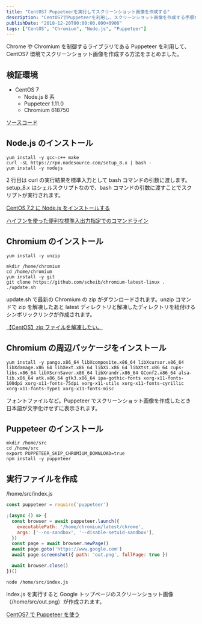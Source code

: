 ```yaml
---
title: "CentOS7 Puppeteerを実行してスクリーンショット画像を作成する"
description: "CentOS7でPuppeteerを利用し、スクリーンショット画像を作成する手順を解説しました。Node.jsやChromiumのインストール方法も記載しました。"
publishDate: "2018-12-20T00:00:00.000+0900"
tags: ["CentOS", "Chromium", "Node.js", "Puppeteer"]
---
```


Chrome や Chromium を制御するライブラリである Puppeteer を利用して、CentOS7 環境でスクリーンショット画像を作成する方法をまとめました。

## 検証環境

- CentOS 7
  - Node.js 8 系
  - Puppeteer 1.11.0
  - Chromium 618750

[ソースコード](https://github.com/cuavv/sandbox-puppeteer)

## Node.js のインストール

```
yum install -y gcc-c++ make
curl -sL https://rpm.nodesource.com/setup_8.x | bash -
yum install -y nodejs
```

2 行目は curl の実行結果を標準入力として bash コマンドの引数に渡します。setup_8.x はシェルスクリプトなので、bash コマンドの引数に渡すことでスクリプトが実行されます。

[CentOS 7.2 に Node.js をインストールする](https://qiita.com/te2u/items/ee8391842397da381e23)

[ハイフンを使った便利な標準入出力指定でのコマンドライン](https://qiita.com/bami3/items/d67152d19aa8ac2d47de)

## Chromium のインストール

```
yum install -y unzip
```

```
mkdir /home/chromium
cd /home/chromium
yum install -y git
git clone https://github.com/scheib/chromium-latest-linux .
./update.sh
```

update.sh で最新の Chromium の zip がダウンロードされます。unzip コマンドで zip を解凍したあと latest ディレクトリと解凍したディレクトリを紐付けるシンボリックリンクが作成されます。

[【CentOS】zip ファイルを解凍したい。](http://note.onichannn.net/archives/3178)

## Chromium の周辺パッケージをインストール

```
yum install -y pango.x86_64 libXcomposite.x86_64 libXcursor.x86_64 libXdamage.x86_64 libXext.x86_64 libXi.x86_64 libXtst.x86_64 cups-libs.x86_64 libXScrnSaver.x86_64 libXrandr.x86_64 GConf2.x86_64 alsa-lib.x86_64 atk.x86_64 gtk3.x86_64 ipa-gothic-fonts xorg-x11-fonts-100dpi xorg-x11-fonts-75dpi xorg-x11-utils xorg-x11-fonts-cyrillic xorg-x11-fonts-Type1 xorg-x11-fonts-misc
```

フォントファイルなど。Puppeteer でスクリーンショット画像を作成したとき日本語が文字化けせずに表示されます。

## Puppeteer のインストール

```
mkdir /home/src
cd /home/src
export PUPPETEER_SKIP_CHROMIUM_DOWNLOAD=true
npm install -y puppeteer
```

## 実行ファイルを作成

/home/src/index.js

```js
const puppeteer = require('puppeteer')

;(async () => {
  const browser = await puppeteer.launch({
    executablePath: '/home/chromium/latest/chrome',
    args: ['--no-sandbox', '--disable-setuid-sandbox'],
  })
  const page = await browser.newPage()
  await page.goto('https://www.google.com')
  await page.screenshot({ path: 'out.png', fullPage: true })

  await browser.close()
})()
```

```
node /home/src/index.js
```

index.js を実行すると Google トップページのスクリーンショット画像（/home/src/out.png）が作成されます。

[CentOS7 で Puppeteer を使う](https://qiita.com/horikeso/items/0bf9a78454b8124a6dfa)
